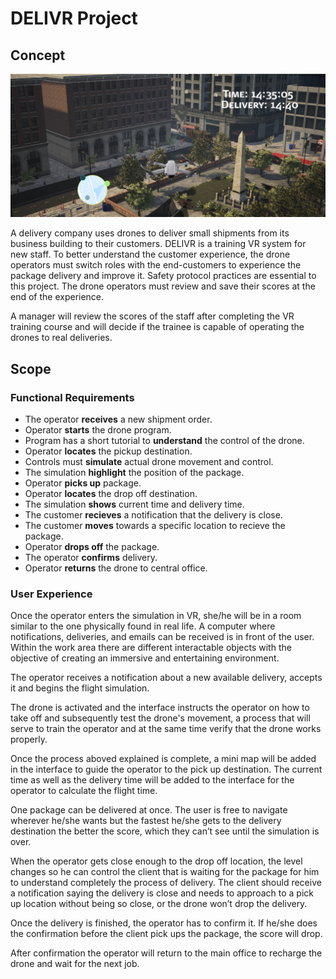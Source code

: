 # DELIVR Project
## Concept
<p align="center">
  <img src="Images/Prototype_DELIVR.png">
</p>
A delivery company uses drones to deliver small shipments from its business building to their customers. DELIVR is a training VR system for new staff. To better understand the customer experience, the drone operators must switch roles with the end-customers to experience the package delivery and improve it. Safety protocol practices are essential to this project. The drone operators must review and save their scores at the end of the experience. 

A manager will review the scores of the staff after completing the VR training course and will decide if the trainee is capable of operating the drones to real deliveries.

## Scope

### Functional Requirements

- The operator **receives** a new shipment order.
- Operator **starts** the drone program.
- Program has a short tutorial to **understand** the control of the drone.
- Operator **locates** the pickup destination.
- Controls must **simulate** actual drone movement and control.
- The simulation **highlight** the position of the package.
- Operator **picks up** package.
- Operator **locates** the drop off destination.
- The simulation **shows** current time and delivery time.
- The customer **recieves** a notification that the delivery is close.
- The customer **moves** towards a specific location to recieve the package.
- Operator **drops off** the package.
- The operator **confirms** delivery.
- Operator **returns** the drone to central office.

### User Experience

Once the operator enters the simulation in VR, she/he will be in a room similar to the one physically found in real life.  A computer where notifications, deliveries, and emails can be received is in front of the user. Within the work area there are different interactable objects with the objective of creating an immersive and entertaining environment.

The operator receives a notification about a new available delivery, accepts it and begins the flight simulation.

The drone is activated and the interface instructs the operator on how to take off and subsequently test the drone's movement, a process that will serve to train the operator and at the same time verify that the drone works properly.

Once the process aboved explained is complete, a mini map will be added in the interface to guide the operator to the pick up destination. The current time as well as the delivery time will be added to the interface for the operator to calculate the flight time.

One package can be delivered at once. The user is free to navigate wherever he/she wants but the fastest he/she gets to the delivery destination the better the score, which they can’t see until the simulation is over.  

When the operator gets close enough to the drop off location, the level changes so he can control the client that is waiting for the package for him to understand completely the process of delivery. The client should receive a notification saying the delivery is close and needs to approach to a pick up location without being so close, or the drone won’t drop the delivery.

Once the delivery is finished, the operator has to confirm it. If he/she does the confirmation before the client pick ups the package, the score will drop.

After confirmation the operator will return to the main office to recharge the drone and wait for the next job.

